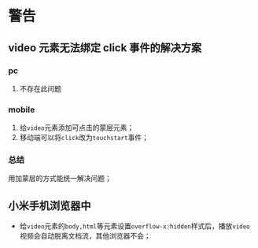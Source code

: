 # 警告

## video 元素无法绑定 click 事件的解决方案

### pc

1. 不存在此问题

### mobile

1. 给`video`元素添加可点击的蒙层元素；
2. 移动端可以将`click`改为`touchstart`事件；

### 总结

用加蒙层的方式能统一解决问题；

## 小米手机浏览器中

- 给`video`元素的`body,html`等元素设置`overflow-x:hidden`样式后，播放`video`视频会自动脱离文档流，其他浏览器不会；
